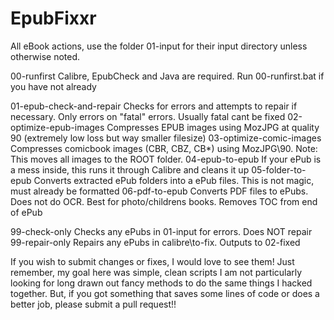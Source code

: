 # EpubFixxr

All eBook actions, use the folder 01-input for their input directory unless otherwise noted.

00-runfirst					Calibre, EpubCheck and Java are required. Run 00-runfirst.bat if you have not already

01-epub-check-and-repair 	Checks for errors and attempts to repair if necessary. Only errors on "fatal" errors. Usually fatal cant be fixed
02-optimize-epub-images		Compresses EPUB images using MozJPG at quality 90 (extremely low loss but way smaller filesize) 
03-optimize-comic-images	Compresses comicbook images (CBR, CBZ, CB*) using MozJPG\90. Note: This moves all images to the ROOT folder.
04-epub-to-epub				If your ePub is a mess inside, this runs it through Calibre and cleans it up
05-folder-to-epub			Converts extracted ePub folders into a ePub files. This is not magic, must already be formatted
06-pdf-to-epub				Converts PDF files to ePubs. Does not do OCR. Best for photo/childrens books. Removes TOC from end of ePub

99-check-only				Checks any ePubs in 01-input for errors. Does NOT repair
99-repair-only				Repairs any ePubs in calibre\to-fix. Outputs to 02-fixed

If you wish to submit changes or fixes, I would love to see them! Just remember, my goal here was simple, clean scripts
I am not particularly  looking for long drawn out fancy methods to do the same things I hacked together.
But, if you got something that saves some lines of code or does a better job, please submit a pull request!!
